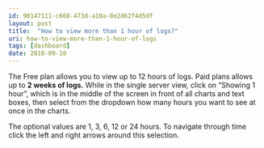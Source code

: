 ```yaml
---
id: 90147111-c668-473d-a10a-0e2d62f4d5df
layout: post
title:  "How to view more than 1 hour of logs?"
uri: how-to-view-more-than-1-hour-of-logs
tags: [dashboard] 
date: 2018-09-10
---
```



The Free plan allows you to view up to 12 hours of logs. Paid plans allows up to **2 weeks of logs.** 
While in the single server view, click on “Showing 1 hour”, which is in the middle of the screen in front of all
charts and text boxes, then select from the dropdown how many hours you want to see at once in the charts.

<!--more-->


The optional values are 1, 3, 6, 12 or 24 hours. To navigate through time click the left and right arrows around
this selection.


<!-- todo img/video/gif -->
